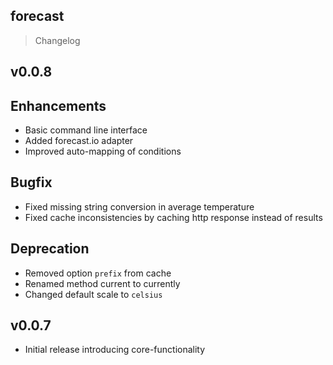 forecast
--------

> Changelog

## v0.0.8

## Enhancements

* Basic command line interface
* Added forecast.io adapter
* Improved auto-mapping of conditions 

## Bugfix

* Fixed missing string conversion in average temperature
* Fixed cache inconsistencies by caching http response instead of results

## Deprecation

* Removed option `prefix` from cache
* Renamed method current to currently
* Changed default scale to `celsius`

## v0.0.7

* Initial release introducing core-functionality
